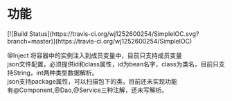 <h1>功能</h1>
[![Build Status](https://travis-ci.org/wj1252600254/SimpleIOC.svg?branch=master)](https://travis-ci.org/wj1252600254/SimpleIOC)
</br>

@Inject   将容器中的实例注入到成员变量中，目前只支持成员变量
</br>
json文件配置，必须提供id和class属性，id为bean名字，class为类名，目前只支持String，int两种类型数据解析。
</br>
json支持package属性，可以扫描包下的类。目前还未实现功能
</br>
有@Component,@Dao,@Service三种注解，还未写解析。